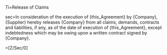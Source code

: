 Ti=Release of Claims

sec=In consideration of the execution of {this_Agreement} by {Company}, {Supplier} hereby releases {Company} from all claims, demands, contracts and liabilities, if any, as of the date of execution of {this_Agreement}, except indebtedness which may be owing upon a written contract signed by {Company}.

=[Z/Sec/0]